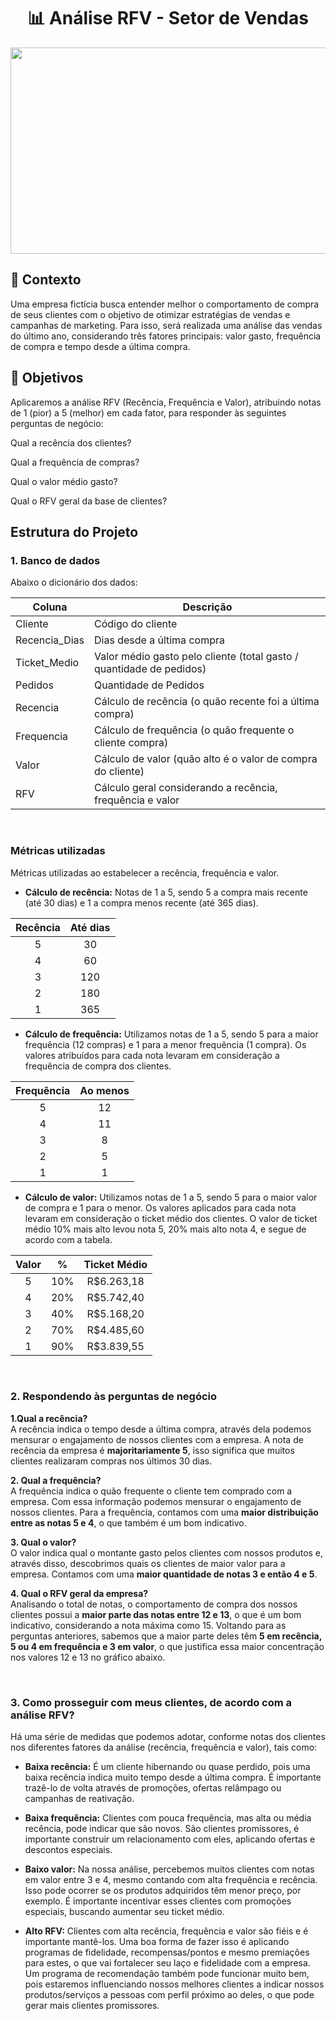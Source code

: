 <h1 align="center">📊 Análise RFV - Setor de Vendas</h1>

<p align="center">
  <img src="https://github.com/user-attachments/assets/6e8f0bb9-14e9-4fe7-a21d-5bc5b8616b20" alt="analise_vendas" width="1100" height="330"/>
</p>

## 📃 Contexto
Uma empresa fictícia busca entender melhor o comportamento de compra de seus clientes com o objetivo de otimizar estratégias de vendas e campanhas de marketing. Para isso, será realizada uma análise das vendas do último ano, considerando três fatores principais: valor gasto, frequência de compra e tempo desde a última compra.

## 🎯 Objetivos
Aplicaremos a análise RFV (Recência, Frequência e Valor), atribuindo notas de 1 (pior) a 5 (melhor) em cada fator, para responder às seguintes perguntas de negócio:

Qual a recência dos clientes?

Qual a frequência de compras?

Qual o valor médio gasto?

Qual o RFV geral da base de clientes?



## Estrutura do Projeto
### 1. Banco de dados
Abaixo o dicionário dos dados:

| Coluna | Descrição |
|----------|----------|
| Cliente | Código do cliente  |
| Recencia_Dias   | Dias desde a última compra   |
| Ticket_Medio   | Valor médio gasto pelo cliente (total gasto / quantidade de pedidos)  |
| Pedidos | Quantidade de Pedidos|
| Recencia  | Cálculo de recência (o quão recente foi a última compra)  |
| Frequencia  | Cálculo de frequência (o quão frequente o cliente compra)  |
| Valor  | Cálculo de valor (quão alto é o valor de compra do cliente)  |
| RFV | Cálculo geral considerando a recência, frequência e valor  |


<br>

### Métricas utilizadas
Métricas utilizadas ao estabelecer a recência, frequência e valor.
* **Cálculo de recência:** Notas de 1 a 5, sendo 5 a compra mais recente (até 30 dias) e 1 a compra menos recente (até 365 dias).
  
| Recência    | Até dias |
|:-----------:|:-------------------:|
| 5  | 30 |
| 4  | 60 |
| 3  | 120|
| 2  | 180 |
| 1  | 365 |  


* **Cálculo de frequência:** Utilizamos notas de 1 a 5, sendo 5 para a maior frequência (12 compras) e 1 para a menor frequência (1 compra). Os valores atribuídos para cada nota levaram em consideração a frequência de compra dos clientes.
  
| Frequência    | Ao menos |
|:-----------:|:-------------------:|
| 5  | 12 |
| 4  | 11 |
| 3  | 8 |
| 2  | 5 |
| 1  | 1 |  


* **Cálculo de valor:** Utilizamos notas de 1 a 5, sendo 5 para o maior valor de compra e 1 para o menor. Os valores aplicados para cada nota levaram em consideração o ticket médio dos clientes. O valor de ticket médio 10% mais alto levou nota 5,  20% mais alto nota 4, e segue de acordo com a tabela.

| Valor   | % | Ticket Médio |
|:-----------:|:-------------------:|:-------------------:|
| 5  | 10% | R$6.263,18|
| 4  | 20% | R$5.742,40 |
| 3  | 40% | R$5.168,20 |
| 2  | 70% | R$4.485,60 |
| 1  | 90% | R$3.839,55 |  


<br>

### 2. Respondendo às perguntas de negócio

**1.Qual a recência?**  
A recência indica o tempo desde a última compra, através dela podemos mensurar o engajamento de nossos clientes com a empresa. A nota de recência da empresa é **majoritariamente 5**, isso significa que muitos clientes realizaram compras nos últimos 30 dias.

**2. Qual a frequência?**  
A frequência indica o quão frequente o cliente tem comprado com a empresa. Com essa informação podemos mensurar o engajamento de nossos clientes. Para a frequência, contamos com uma **maior distribuição entre as notas 5 e 4**, o que também é um bom indicativo.

**3. Qual o valor?**  
O valor indica qual o montante gasto pelos clientes com nossos produtos e, através disso, descobrimos quais os clientes de maior valor para a empresa. Contamos com uma **maior quantidade de notas 3 e então 4 e 5**.

**4. Qual o RFV geral da empresa?**  
Analisando o total de notas, o comportamento de compra dos nossos clientes possui a **maior parte das notas entre 12 e 13**, o que é um bom indicativo, considerando a nota máxima como 15. Voltando para as perguntas anteriores, sabemos que a maior parte deles têm **5 em recência, 5 ou 4 em frequência e 3 em valor**, o que justifica essa maior concentração nos valores 12 e 13 no gráfico abaixo.

<br>

### 3. Como prosseguir com meus clientes, de acordo com a análise RFV?
Há uma série de medidas que podemos adotar, conforme notas dos clientes nos diferentes fatores da análise (recência, frequência e valor), tais como:

* **Baixa recência:** É um cliente hibernando ou quase perdido, pois uma baixa recência indica muito tempo desde a última compra. É importante trazê-lo de volta através de promoções, ofertas relâmpago ou campanhas de reativação.

* **Baixa frequência:** Clientes com pouca frequência, mas alta ou média recência, pode indicar que são novos. São clientes promissores, é importante construir um relacionamento com eles, aplicando ofertas e descontos especiais.

* **Baixo valor:** Na nossa análise, percebemos muitos clientes com notas em valor entre 3 e 4, mesmo contando com alta frequência e recência. Isso pode ocorrer se os produtos adquiridos têm menor preço, por exemplo. É importante incentivar esses clientes com promoções especiais, buscando aumentar seu ticket médio.

* **Alto RFV:** Clientes com alta recência, frequência e valor são fiéis e é importante mantê-los. Uma boa forma de fazer isso é aplicando programas de fidelidade, recompensas/pontos e mesmo premiações para estes, o que vai fortalecer seu laço e fidelidade com a empresa. Um programa de recomendação também pode funcionar muito bem, pois estaremos influenciando nossos melhores clientes a indicar nossos produtos/serviços a pessoas com perfil próximo ao deles, o que pode gerar mais clientes promissores.

